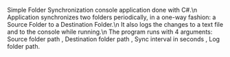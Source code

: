 Simple Folder Synchronization console application done with C#.\n
Application synchronizes two folders periodically, in a one-way fashion: a Source Folder to a Destination Folder.\n
It also logs the changes to a text file and to the console while running.\n
The program runs with 4 arguments: Source folder path , Destination folder path , Sync interval in seconds , Log folder path.
